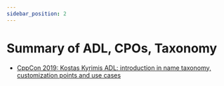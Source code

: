 ```yaml
---
sidebar_position: 2
---
```


# Summary of ADL, CPOs, Taxonomy

- [CppCon 2019: Kostas Kyrimis ADL: introduction in name taxonomy, customization points and use cases](https://www.youtube.com/watch?v=u1iewQYkYGE)